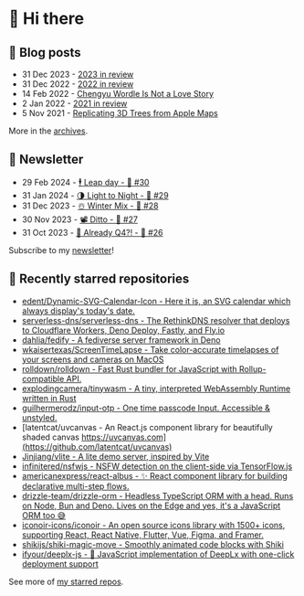 # 👋 Hi there

## 📝 Blog posts

<!-- feed start -->
- 31 Dec 2023 - [2023 in review](https://cheeaun.com/blog/2023/12/2023-in-review/)
- 31 Dec 2022 - [2022 in review](https://cheeaun.com/blog/2022/12/2022-in-review/)
- 14 Feb 2022 - [Chengyu Wordle Is Not a Love Story](https://cheeaun.com/blog/2022/02/chengyu-wordle-is-not-a-love-story/)
- 2 Jan 2022 - [2021 in review](https://cheeaun.com/blog/2022/01/2021-in-review/)
- 5 Nov 2021 - [Replicating 3D Trees from Apple Maps](https://cheeaun.com/blog/2021/11/replicating-3d-trees-apple-maps/)
<!-- feed end -->

More in the [archives](https://cheeaun.com/blog/archives/).

## 📰 Newsletter

<!-- newsletter start -->
- 29 Feb 2024 - [🕴️ Leap day - 🥫 #30](https://cheeaun.substack.com/p/leap-day-30)
- 31 Jan 2024 - [🌗 Light to Night - 🥫 #29](https://cheeaun.substack.com/p/light-to-night-29)
- 31 Dec 2023 - [☃️ Winter Mix - 🥫 #28](https://cheeaun.substack.com/p/winter-mix-28)
- 30 Nov 2023 - [📽️ Ditto - 🥫 #27](https://cheeaun.substack.com/p/ditto-27)
- 31 Oct 2023 - [🫣 Already Q4?! - 🥫 #26](https://cheeaun.substack.com/p/already-q4-26)
<!-- newsletter end -->

Subscribe to my [newsletter](https://cheeaun.substack.com/)!

## 🌟 Recently starred repositories

<!-- starred repos start -->
- [edent/Dynamic-SVG-Calendar-Icon - Here it is, an SVG calendar which always display's today's date.](https://github.com/edent/Dynamic-SVG-Calendar-Icon)
- [serverless-dns/serverless-dns - The RethinkDNS resolver that deploys to Cloudflare Workers, Deno Deploy, Fastly, and Fly.io](https://github.com/serverless-dns/serverless-dns)
- [dahlia/fedify - A fediverse server framework in Deno](https://github.com/dahlia/fedify)
- [wkaisertexas/ScreenTimeLapse - Take color-accurate timelapses of your screens and cameras on MacOS](https://github.com/wkaisertexas/ScreenTimeLapse)
- [rolldown/rolldown - Fast Rust bundler for JavaScript with Rollup-compatible API.](https://github.com/rolldown/rolldown)
- [explodingcamera/tinywasm - A tiny, interpreted WebAssembly Runtime written in Rust](https://github.com/explodingcamera/tinywasm)
- [guilhermerodz/input-otp - One time passcode Input. Accessible & unstyled.](https://github.com/guilhermerodz/input-otp)
- [latentcat/uvcanvas - An React.js component library for beautifully shaded canvas https://uvcanvas.com](https://github.com/latentcat/uvcanvas)
- [Jinjiang/vlite - A lite demo server, inspired by Vite](https://github.com/Jinjiang/vlite)
- [infinitered/nsfwjs - NSFW detection on the client-side via TensorFlow.js](https://github.com/infinitered/nsfwjs)
- [americanexpress/react-albus - ✨ React component library for building declarative multi-step flows.](https://github.com/americanexpress/react-albus)
- [drizzle-team/drizzle-orm - Headless TypeScript ORM with a head. Runs on Node, Bun and Deno. Lives on the Edge and yes, it's a JavaScript ORM too 😅](https://github.com/drizzle-team/drizzle-orm)
- [iconoir-icons/iconoir - An open source icons library with 1500+ icons, supporting React, React Native, Flutter, Vue, Figma, and Framer.](https://github.com/iconoir-icons/iconoir)
- [shikijs/shiki-magic-move - Smoothly animated code blocks with Shiki](https://github.com/shikijs/shiki-magic-move)
- [ifyour/deeplx-js - 🥰 JavaScript implementation of DeepLx with one-click deployment support](https://github.com/ifyour/deeplx-js)
<!-- starred repos end -->

See more of [my starred repos](https://github.com/stars/cheeaun/).

